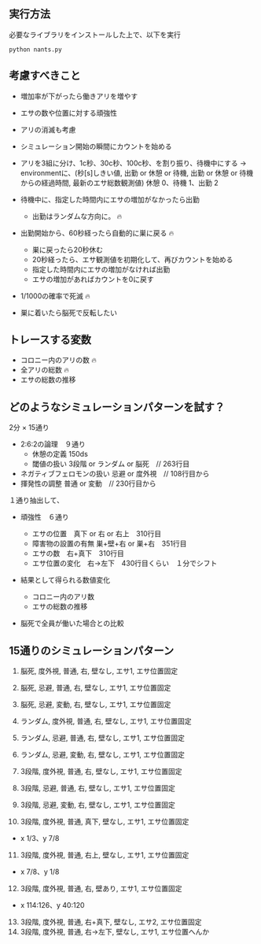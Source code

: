 ## 実行方法

必要なライブラリをインストールした上で、以下を実行
```
python nants.py
```

## 考慮すべきこと

- 増加率が下がったら働きアリを増やす
- エサの数や位置に対する頑強性
- アリの消滅も考慮

- シミュレーション開始の瞬間にカウントを始める
- アリを3組に分け、1c秒、30c秒、100c秒、を割り振り、待機中にする
    → environmentに、(秒[s]しきい値, 出勤 or 休憩 or 待機, 出勤 or 休憩 or 待機からの経過時間, 最新のエサ総数観測値)
    休憩 0、待機 1、出勤 2
- 待機中に、指定した時間内にエサの増加がなかったら出勤
  - 出勤はランダムな方向に。 🔥
- 出勤開始から、60秒経ったら自動的に巣に戻る 🔥
  - 巣に戻ったら20秒休む
  - 20秒経ったら、エサ観測値を初期化して、再びカウントを始める
  - 指定した時間内にエサの増加がなければ出勤
  - エサの増加があればカウントを0に戻す

- 1/1000の確率で死滅 🔥

- 巣に着いたら脳死で反転したい

## トレースする変数
- コロニー内のアリの数 🔥
- 全アリの総数 🔥
- エサの総数の推移

## どのようなシミュレーションパターンを試す？

2分 × 15通り

- 2:6:2の論理　９通り
  - 休憩の定義 150ds
  - 閾値の扱い 3段階 or ランダム or 脳死　// 263行目
- ネガティブフェロモンの扱い 忌避 or 度外視　// 108行目から
- 揮発性の調整 普通 or 変動　// 230行目から

１通り抽出して、
- 頑強性　６通り
  - エサの位置　真下 or 右 or 右上　310行目
  - 障害物の設置の有無 巣+壁+右 or 巣+右　351行目
  - エサの数　右+真下　310行目
  - エサ位置の変化　右→左下　430行目くらい　１分でシフト

- 結果として得られる数値変化
  - コロニー内のアリ数
  - エサの総数の推移

- 脳死で全員が働いた場合との比較

## 15通りのシミュレーションパターン

1. 脳死, 度外視, 普通, 右, 壁なし, エサ1, エサ位置固定
2. 脳死, 忌避, 普通, 右, 壁なし, エサ1, エサ位置固定
3. 脳死, 忌避, 変動, 右, 壁なし, エサ1, エサ位置固定
4. ランダム, 度外視, 普通, 右, 壁なし, エサ1, エサ位置固定
5. ランダム, 忌避, 普通, 右, 壁なし, エサ1, エサ位置固定
6. ランダム, 忌避, 変動, 右, 壁なし, エサ1, エサ位置固定
7. 3段階, 度外視, 普通, 右, 壁なし, エサ1, エサ位置固定
8. 3段階, 忌避, 普通, 右, 壁なし, エサ1, エサ位置固定
9. 3段階, 忌避, 変動, 右, 壁なし, エサ1, エサ位置固定

10. 3段階, 度外視, 普通, 真下, 壁なし, エサ1, エサ位置固定
  - x 1/3、y 7/8
11. 3段階, 度外視, 普通, 右上, 壁なし, エサ1, エサ位置固定
  - x 7/8、y 1/8
12. 3段階, 度外視, 普通, 右, 壁あり, エサ1, エサ位置固定
  - x 114:126、y 40:120
13. 3段階, 度外視, 普通, 右+真下, 壁なし, エサ2, エサ位置固定
14. 3段階, 度外視, 普通, 右→左下, 壁なし, エサ1, エサ位置へんか
